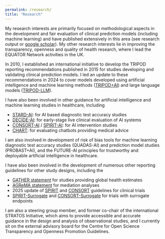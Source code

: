 ```yaml
---
permalink: /research/
title: "Research"
---
```


My research interests are primarily focused on methodological aspects in the development and fair evaluation of clinical prediction models (including machine learning) and have published extensively in this area (see research output or <a href="https://scholar.google.com/citations?hl=en&user=cVKF81gAAAAJ">google scholar</a>). My other research interests lie in improving the transparency, openness and quality of health research, where I lead the EQUATOR Network activities in the UK.

In 2010, I established an international initiative to develop the TRIPOD reporting recommendations published in 2015 for studies developing and validating clinical prediction models. I led an update to these recommendations in 2024 to cover models developed using artificial intelligence and machine learning methods (<a href="https://www.bmj.com/content/385/bmj-2023-078378">TRIPOD+AI</a>) and large language models (<a href="https://www.nature.com/articles/s41591-024-03425-5">TRIPOD-LLM</a>).

I have also been involved in other guidance for artificial intelligence and machine learning studies in healthcare, including

- <a href="https://www.nature.com/articles/s41591-025-03953-8">STARD-AI</a>: for AI based diagnostic test accuracy studies
- <a href="https://www.bmj.com/content/377/bmj-2022-070904">DECIDE-AI</a>: for early-stage live clinical evaluation of AI systems
- <a href="https://www.nature.com/articles/s41591-020-1034-x">CONSORT-AI</a> / <a href="https://www.nature.com/articles/s41591-020-1037-7">SPIRIT-AI</a>: for AI intervention studies
- <a href="https://www.bmj.com/content/390/bmj-2024-083305">CHART</a>: for evaluating chatbots providing medical advice 

I am also involved in development of risk of bias tools for machine learning diagnostic test accuracy studies (QUADAS-AI) and prediction model studies (PROBAST+AI), and the FUTURE-AI principles for trustworthy and deployable artificial intelligence in healthcare.

I have also been involved in the development of numerous other reporting guidelines for other study designs, including the

- <a href="https://www.thelancet.com/journals/lancet/article/PIIS0140-6736(16)30388-9/fulltext">GATHER statement</a> for studies providing global health estimates
- <a href="https://jamanetwork.com/journals/jama/fullarticle/2784353">AGReMA statement</a> for mediation analyses
- 2025 update of <a href="https://jamanetwork.com/journals/jama/fullarticle/2833408">SPIRIT</a> and <a href="https://www.bmj.com/content/389/bmj-2024-081123">CONSORT</a> guidelines for clinical trials
- <a href="https://www.bmj.com/content/386/bmj-2023-078525">SPIRIT-Surrogate</a> and <a href="https://www.bmj.com/content/386/bmj-2023-078524">CONSORT-Surrogate</a> for trials with surrogate endpoints

I am also a steering group member, and former co-chair of the international STRATOS Initiative, which aims to provide accessible and accurate guidance in the design and analysis of observational studies, and I currently sit on the external advisory board for the Centre for Open Science Transparency and Openness Promotion Guidelines.
